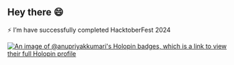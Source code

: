 ## Hey there 😄

<!--
**anupriyakkumari/anupriyakkumari** is a ✨ _special_ ✨ repository because its `README.md` (this file) appears on your GitHub profile.

Here are some ideas to get you started:
-->
⚡ I’m have successfully completed HacktoberFest 2024
<!--
- 🌱 I’m currently learning ...
- 👯 I’m looking to collaborate on ...
- 🤔 I’m looking for help with ...
- 💬 Ask me about ...
- 📫 How to reach me: ...
- 👋Pronouns: ...
- 🔭 Fun fact: ...
-->
[![An image of @anupriyakkumari's Holopin badges, which is a link to view their full Holopin profile](https://holopin.me/anupriyakkumari)](https://holopin.io/@anupriyakkumari)
